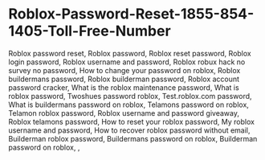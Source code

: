 # Roblox-Password-Reset-1855-854-1405-Toll-Free-Number
Roblox password reset, Roblox password, Roblox reset password, Roblox login password, Roblox username and password, Roblox robux hack no survey no password, How to change your password on roblox, Roblox buildermans password, Roblox builderman password, Roblox account password cracker, What is the roblox maintenance password, What is roblox password, Twoshues password roblox, Test.roblox.com password, What is buildermans password on roblox, Telamons password on roblox, Telamon roblox password, Roblox username and password giveaway, Roblox telamons password, How to reset your roblox password, My roblox username and password, How to recover roblox password without email, Builderman roblox password, Buildermans password on roblox, Builderman password on roblox, , 
